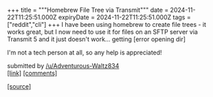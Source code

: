 +++
title = """Homebrew File Tree via Transmit"""
date = 2024-11-22T11:25:51.000Z
expiryDate = 2024-11-22T11:25:51.000Z
tags = ["reddit","cli"]
+++
I have been using homebrew to create file trees - it works great, but I now need to use it for files on an SFTP server via Transmit 5 and it just doesn't work... getting \[error opening dir\]

I'm not a tech person at all, so any help is appreciated!

submitted by [/u/Adventurous-Waltz834](https://www.reddit.com/user/Adventurous-Waltz834)  
[\[link\]](https://www.reddit.com/r/commandline/comments/1gx5nnw/homebrew_file_tree_via_transmit/) [\[comments\]](https://www.reddit.com/r/commandline/comments/1gx5nnw/homebrew_file_tree_via_transmit/)

[[source]](https://www.reddit.com/r/commandline/comments/1gx5nnw/homebrew_file_tree_via_transmit/)
